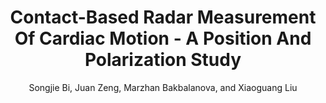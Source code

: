 ---
type: conference
title: Contact-Based Radar Measurement Of Cardiac Motion - A Position And Polarization Study
author: Songjie Bi, Juan Zeng, Marzhan Bakbalanova, and Xiaoguang Liu
journal:
volume:
number:
year: 2016
month: Jan.
doi: 10.1109/BIOWIRELESS.2016.7445553
pages:
publisher:
booktitle: IEEE Radio and Wireless Symposium (RWS)
note:
sort_key: 201601
bib_key: sjbi2016
topic: cardiac-radar
---